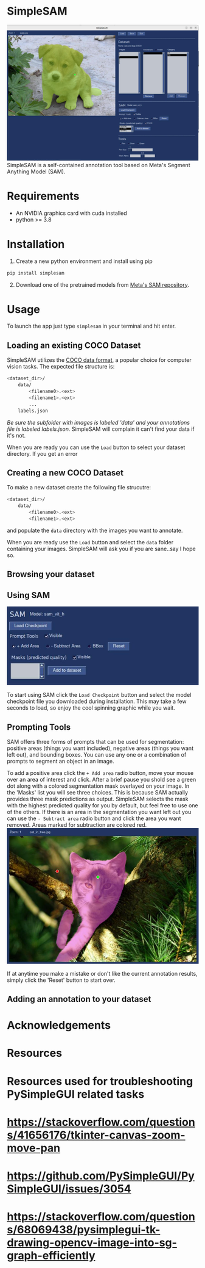 # SimpleSAM
![screenshot](media/screenshot.jpg)
SimpleSAM is a self-contained annotation tool based on Meta's Segment Anything Model (SAM).

# Requirements
* An NVIDIA graphics card with cuda installed
* python >= 3.8

# Installation
1. Create a new python environment and install using pip
```bash
pip install simplesam
```
2. Download one of the pretrained models from [Meta's SAM repository](https://github.com/facebookresearch/segment-anything/).

# Usage
To launch the app just type `simplesam` in your terminal and hit enter.

## Loading an existing COCO Dataset
SimpleSAM utilizes the [COCO data format](https://cocodataset.org/#format-data), a popular choice for computer vision tasks.  The expected file structure is:
```bash
<dataset_dir>/
    data/
        <filename0>.<ext>
        <filename1>.<ext>
        ...
    labels.json
```
*Be sure the subfolder with images is labeled 'data' and your annotations file is labeled labels.json.* SimpleSAM will complain it can't find your data if it's not.

When you are ready you can use the `Load` button to select your dataset directory.  If you get an error 

## Creating a new COCO Dataset
To make a new dataset create the following file strucutre:
```bash
<dataset_dir>/
    data/
        <filename0>.<ext>
        <filename1>.<ext>
```
and populate the `data` directory with the images you want to annotate.

When you are ready use the `Load` button and select the `data` folder containing your images.  SimpleSAM will ask you if you are sane..say I hope so.

## Browsing your dataset

## Using SAM
![SAM section](media/sam_section.jpg)

To start using SAM click the `Load Checkpoint` button and select the model checkpoint file you downloaded during installation.  This may take a few seconds to load, so enjoy the cool spinning graphic while you wait.

## Prompting Tools
SAM offers three forms of prompts that can be used for segmentation: positive areas (things you want included), negative areas (things you want left out), and bounding boxes.  You can use any one or a combination of prompts to segment an object in an image.  

To add a positive area click the `+ Add area` radio button, move your mouse over an area of interest and click.  After a brief pause you shold see a green dot along with a colored segmentation mask overlayed on your image.  In the 'Masks' list you will see three choices.  This is because SAM actually provides three mask predictions as output.  SimpleSAM selects the mask with the highest predicted quality for you by default, but feel free to use one of the others.  If there is an area in the segmentation you want left out you can use the `- Subtract area` radio button and click the area you want removed.  Areas marked for subtraction are colored red.
![add and subtract](media/add_and_subtract.jpg)


If at anytime you make a mistake or don't like the current annotation results, simply click the 'Reset' button to start over.

## Adding an annotation to your dataset

# Acknowledgements

# Resources
# Resources used for troubleshooting PySimpleGUI related tasks
# https://stackoverflow.com/questions/41656176/tkinter-canvas-zoom-move-pan
# https://github.com/PySimpleGUI/PySimpleGUI/issues/3054
# https://stackoverflow.com/questions/68069438/pysimplegui-tk-drawing-opencv-image-into-sg-graph-efficiently